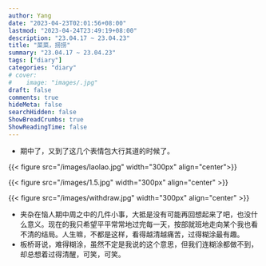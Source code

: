 ```yaml
---
author: Yang
date: "2023-04-23T02:01:56+08:00"
lastmod: "2023-04-24T23:49:19+08:00"
description: "23.04.17 ~ 23.04.23"
title: "菜菜，捞捞"
summary: "23.04.17 ~ 23.04.23"
tags: ["diary"]
categories: "diary"
# cover: 
#    image: "images/.jpg"
draft: false
comments: true
hideMeta: false
searchHidden: false
ShowBreadCrumbs: true
ShowReadingTime: false
---
```


- 期中了，又到了这几个表情包大行其道的时候了。

{{< figure src="/images/laolao.jpg" width="300px" align="center">}}

{{< figure src="/images/1.5.jpg" width="300px" align="center" >}}

{{< figure src="/images/withdraw.jpg" width="300px" align="center" >}}

- 夹杂在恼人期中周之中的几件小事，大抵是没有可能再回想起来了吧，也没什么意义。现在的我只希望平平常常地过完每一天，按部就班地走向某个我也看不清的结局。人生嘛，不都是这样，看得越清越痛苦，过得糊涂最有趣。
- 板桥哥说，难得糊涂，虽然不定是我说的这个意思，但我们连糊涂都做不到，却总想着过得清醒，可笑，可笑。
